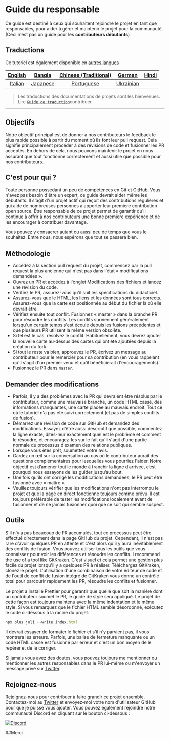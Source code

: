 # Guide du responsable

Ce guide est destiné à ceux qui souhaitent rejoindre le projet en tant que responsables, pour aider à gérer et maintenir le projet pour la communauté. (Ceci n'est pas un guide pour les **contributeurs débutants**)

## Traductions

Ce tutoriel est également disponible en [autres langues](translations/README.md)

| [English](maintainer_guide.md)   | [Bangla](translations/maintainer_guide/maintainer_guide.ben.md) | [Chinese (Traditional)](/translations/maintainer_guide/maintainer_guide.zho-tc.md) | [German](translations/maintainer_guide/maintainer_guide.ger.md) | [Hindi](translations/maintainer_guide/maintainer_guide.hin.md) |
| :---: | :---: | :---: | :---: | :---: |
| [Italian](translations/maintainer_guide/maintainer_guide.ita.md) | [Japanese](translations/maintainer_guide/maintainer_guide.jpn.md) | [Portuguese](translations/maintainer_guide/maintainer_guide.por.md) | [Ukrainian](/translations/maintainer_guide/maintainer_guide.ukr.md) |


> Les traductions des documentations de projets sont les bienvenues. Lire [`Guide de traduction`](translations/README.md)contribuer.

---

## Objectifs

Notre objectif principal est de donner à nos contributeurs le feedback le plus rapide possible à partir du moment où ils font leur pull request. Cela signifie principalement procéder à des révisions de code et fusionner les PR acceptés.
En dehors de cela, nous pouvons maintenir le projet en nous assurant que tout fonctionne correctement et aussi utile que possible pour nos contributeurs.

## C'est pour qui ?

Toute personne possédant un peu de compétences en Git et GitHub. Vous n'avez pas besoin d'être un expert, ce guide devrait aider même les débutants. Il s'agit d'un projet actif qui reçoit des contributions régulières et qui aide de nombreuses personnes à apporter leur première contribution open source. Être responsable de ce projet permet de garantir qu'il continue à offrir à nos contributeurs une bonne première expérience et de les encourager à contribuer davantage.

Vous pouvez y consacrer autant ou aussi peu de temps que vous le souhaitez. Entre nous, nous espérons que tout se passera bien.

## Méthodologie

- Accédez à la section pull request du projet, commencez par la pull request la plus ancienne qui n'est pas dans l'état « modifications demandées ».
- Ouvrez un PR et accédez à l'onglet Modifications des fichiers et lancez une révision du code.
- Vérifiez le PR, assurez-vous qu'il suit les spécifications du didacticiel.
- Assurez-vous que le HTML, les liens et les données sont tous corrects. Assurez-vous que la carte est positionnée au début du fichier là où elle devrait être.
- Vérifiez ensuite tout conflit. Fusionnez « master » dans la branche PR pour résoudre les conflits. Les conflits surviennent généralement lorsqu'un certain temps s'est écoulé depuis les fusions précédentes et que plusieurs PR utilisent la même version obsolète.
- Si tel est le cas, résolvez le conflit. Habituellement, vous devrez ajouter la nouvelle carte au-dessus des cartes qui ont été ajoutées depuis la création du fork.
- Si tout le reste va bien, approuvez le PR, écrivez un message au contributeur pour le remercier pour sa contribution (en vous rappelant qu'il s'agit d'un premier venu et qu'il bénéficierait d'encouragements).
- Fusionnez le PR dans `master`.

## Demander des modifications

- Parfois, il y a des problèmes avec le PR qui devraient être résolus par le contributeur, comme une mauvaise branche, un code HTML cassé, des informations manquantes, une carte placée au mauvais endroit. Tout ce où le tutoriel n'a pas été suivi correctement (et pas de simples conflits de fusion).
- Démarrez une révision de code sur GitHub et demandez des modifications. Essayez d'être aussi descriptif que possible, commentez la ligne exacte, dites-leur exactement quel est le problème et comment le résoudre, et encouragez-les sur le fait qu'il s'agit d'une partie normale du processus d'examen des relations publiques.
- Lorsque vous êtes prêt, soumettez votre avis.
- Gardez un œil sur la conversation au cas où le contributeur aurait des questions complémentaires pour lesquelles vous pourriez l'aider. Notre objectif est d’amener tout le monde à franchir la ligne d’arrivée, c’est pourquoi nous essayons de les guider jusqu’au bout.
- Une fois qu'ils ont corrigé les modifications demandées, le PR peut être fusionné avec « maître ».
- Veuillez toujours vérifier que les modifications n'ont pas interrompu le projet et que la page en direct fonctionne toujours comme prévu. Il est toujours préférable de tester les modifications localement avant de fusionner et de ne jamais fusionner quoi que ce soit qui semble suspect.

## Outils

S'il n'y a pas beaucoup de PR accumulés, tout ce processus peut être effectué directement dans la page GitHub du projet.
Cependant, il n'est pas rare d'avoir quelques PR en attente et c'est alors qu'il y aura inévitablement des conflits de fusion. Vous pouvez utiliser tous les outils que vous connaissez pour voir les différences et résoudre les conflits.
I recommend the use of a tool like [GitKraken](https://www.gitkraken.com/download). C'est visuel et cela permet une gestion plus facile du projet lorsqu'il y a quelques PR à réaliser.
Téléchargez GitKraken, clonez le projet. L'utilisation d'une combinaison de votre éditeur de code et de l'outil de conflit de fusion intégré de GitKraken vous donne un contrôle total pour parcourir rapidement les PR, résoudre les conflits et fusionner.

Le projet a installé Prettier pour garantir que quelle que soit la manière dont un contributeur soumet le PR, le guide de style sera appliqué. Le projet de cette façon est toujours maintenu avec la même indentation et le même style.
Si vous remarquez que le fichier HTML semble désordonné, exécutez le code ci-dessous à la racine du projet.

```js
npx plus joli --write index.html
```

Il devrait essayer de formater le fichier et s'il n'y parvient pas, il vous montrera les erreurs. Parfois, une balise de fermeture manquante ou un code HTML cassé est fusionné par erreur et c'est un bon moyen de le repérer et de le corriger.

Si jamais vous avez des doutes, vous pouvez toujours me mentionner ou mentionner les autres responsables dans le PR lui-même ou m'envoyer un message privé sur [Twitter](https://twitter.com/Syknapse).

## Rejoignez-nous

Rejoignez-nous pour contribuer à faire grandir ce projet ensemble. Contactez-moi au [Twitter](https://twitter.com/Syknapse) et envoyez-moi votre nom d'utilisateur GitHub pour que je puisse vous ajouter. Vous pouvez également rejoindre notre communauté Discord en cliquant sur le bouton ci-dessous :

[![Discord](https://badgen.net/discord/online-members/tWkvS4ueVF?label=Join%20Our%20Discord%20Server&icon=discord)](https://discord.gg/tWkvS4ueVF 'Join our Discord server!')

##Merci

